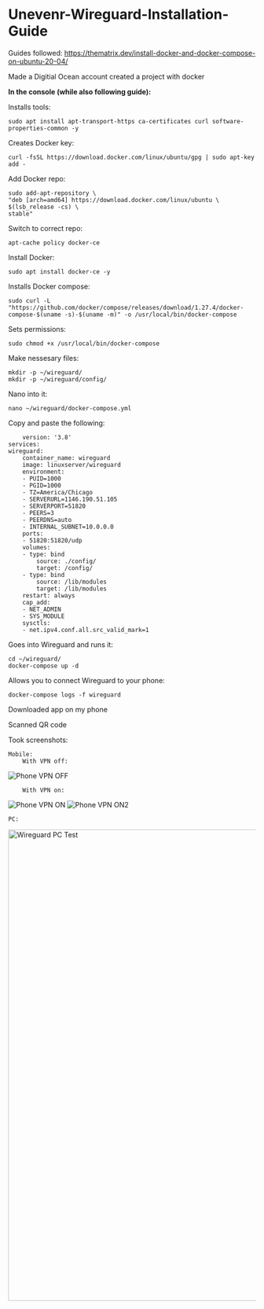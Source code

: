 # Unevenr-Wireguard-Installation-Guide

Guides followed: https://thematrix.dev/install-docker-and-docker-compose-on-ubuntu-20-04/

Made a Digitial Ocean account
    created a project with docker 

**In the console (while also following guide):**

Installs tools:

    sudo apt install apt-transport-https ca-certificates curl software-properties-common -y

Creates Docker key:

    curl -fsSL https://download.docker.com/linux/ubuntu/gpg | sudo apt-key add -

Add Docker repo:

    sudo add-apt-repository \
    "deb [arch=amd64] https://download.docker.com/linux/ubuntu \
    $(lsb_release -cs) \
    stable"

Switch to correct repo:

    apt-cache policy docker-ce

Install Docker:

    sudo apt install docker-ce -y

Installs Docker compose:

    sudo curl -L "https://github.com/docker/compose/releases/download/1.27.4/docker-compose-$(uname -s)-$(uname -m)" -o /usr/local/bin/docker-compose

Sets permissions:   

    sudo chmod +x /usr/local/bin/docker-compose

Make nessesary files:

    mkdir -p ~/wireguard/
    mkdir -p ~/wireguard/config/
    
Nano into it:

    nano ~/wireguard/docker-compose.yml

Copy and paste the following:

        version: '3.8'
    services:
    wireguard:
        container_name: wireguard
        image: linuxserver/wireguard
        environment:
        - PUID=1000
        - PGID=1000
        - TZ=America/Chicago
        - SERVERURL=1146.190.51.105
        - SERVERPORT=51820
        - PEERS=3
        - PEERDNS=auto
        - INTERNAL_SUBNET=10.0.0.0
        ports:
        - 51820:51820/udp
        volumes:
        - type: bind
            source: ./config/
            target: /config/
        - type: bind
            source: /lib/modules
            target: /lib/modules
        restart: always
        cap_add:
        - NET_ADMIN
        - SYS_MODULE
        sysctls:
        - net.ipv4.conf.all.src_valid_mark=1

Goes into Wireguard and runs it:

    cd ~/wireguard/
    docker-compose up -d

Allows you to connect Wireguard to your phone:

    docker-compose logs -f wireguard

Downloaded app on my phone

Scanned QR code

Took screenshots:

    Mobile:
        With VPN off:
![Phone VPN OFF](https://github.com/Unevenr/Unevenr-Wireguard-Installation-Guide/assets/112726183/85f62a46-6f61-462d-9abc-e2bff243dd22)

        With VPN on:
![Phone VPN ON](https://github.com/Unevenr/Unevenr-Wireguard-Installation-Guide/assets/112726183/aafecbf8-d6d5-4ca8-a2b9-82c87f3a5838)
![Phone VPN ON2](https://github.com/Unevenr/Unevenr-Wireguard-Installation-Guide/assets/112726183/885fb7be-6adb-49b7-83e8-cd10968bae34)

    PC:
<img width="959" alt="Wireguard PC Test" src="https://github.com/Unevenr/Unevenr-Wireguard-Installation-Guide/assets/112726183/98148d3e-173f-4bdf-97ce-3bee175f3d8a">


    
